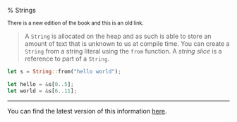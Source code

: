 % Strings

<small>There is a new edition of the book and this is an old link.</small>

> A `String` is allocated on the heap and as such is able to store an amount of text that is unknown to us at compile time. You can create a `String` from a string literal using the `from` function. A _string slice_ is a reference to part of a `String`.

```rust
let s = String::from("hello world");

let hello = &s[0..5];
let world = &s[6..11];
```

---

You can find the latest version of this information [here](ch08-02-strings.html).